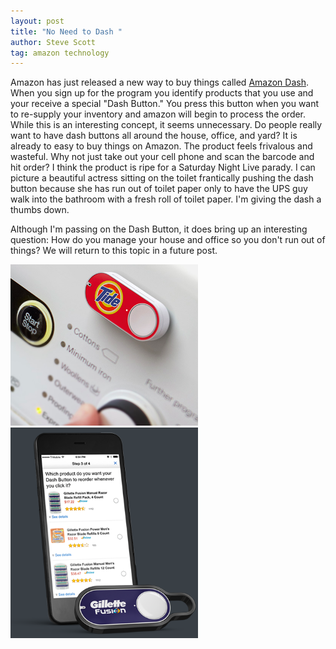 ```yaml
---
layout: post
title: "No Need to Dash "
author: Steve Scott
tag: amazon technology
---
```



Amazon has just released a new way to buy things called [Amazon Dash](https://www.amazon.com/oc/dash-button/).  When you sign up for the program you identify products that you use and your receive a special "Dash Button." You press this button when you want to re-supply your inventory and amazon will begin to process the order.  While this is an interesting concept, it seems unnecessary.  Do people really want to have dash buttons all around the house, office, and yard?  It is already to easy to buy things on Amazon.  The product feels frivalous and wasteful.  Why not just take out your cell phone and scan the barcode and hit order?  I think the product is ripe for a Saturday Night Live parady.  I can picture a beautiful actress sitting on the toilet frantically pushing the dash button because she has run out of toilet paper only to have the UPS guy walk into the bathroom with a fresh roll of toilet paper. I'm giving the dash a thumbs down.

Although I'm passing on the Dash Button, it does bring up an interesting question:  How do you manage your house and office so you don't run out of things?  We will return to this topic in a future post.


<img src="/assets/img/amazon-dash2.png" class="img-responsive" alt="Responsive image" width="300px">

<img src="/assets/img/amazon-dash.png" class="img-responsive" alt="Responsive image" width="300px">

	